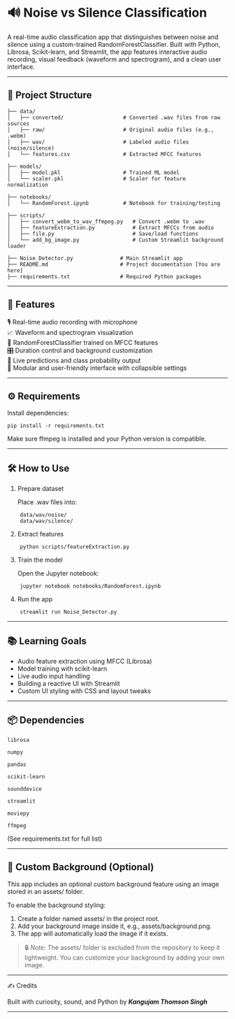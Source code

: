 # 🔊 Noise vs Silence Classification

A real-time audio classification app that distinguishes between noise and silence using a custom-trained RandomForestClassifier. Built with Python, Librosa, Scikit-learn, and Streamlit, the app features interactive audio recording, visual feedback (waveform and spectrogram), and a clean user interface.


---

## 📁 Project Structure
```
├── data/
│   ├── converted/                   # Converted .wav files from raw sources
│   ├── raw/                         # Original audio files (e.g., .webm)
│   ├── wav/                         # Labeled audio files (noise/silence)
│   └── features.csv                 # Extracted MFCC features

├── models/
│   ├── model.pkl                    # Trained ML model
│   └── scaler.pkl                   # Scaler for feature normalization

├── notebooks/
│   └── RandomForest.ipynb           # Notebook for training/testing

├── scripts/
│   ├── convert_webm_to_wav_ffmpeg.py   # Convert .webm to .wav
│   ├── featureExtraction.py            # Extract MFCCs from audio
│   ├── file.py                         # Save/load functions
│   └── add_bg_image.py                 # Custom Streamlit background loader

├── Noise_Detector.py               # Main Streamlit app
├── README.md                       # Project documentation [You are here]
├── requirements.txt                # Required Python packages

```
---

## 🚀 Features

🎙 Real-time audio recording with microphone<br>
📈 Waveform and spectrogram visualization<br>
🧠 RandomForestClassifier trained on MFCC features<br>
🎛 Duration control and background customization<br>
🧪 Live predictions and class probability output<br>
🧩 Modular and user-friendly interface with collapsible settings


---

## ⚙ Requirements

Install dependencies:
```
pip install -r requirements.txt
```
Make sure ffmpeg is installed and your Python version is compatible.


---

## 🛠 How to Use

1. Prepare dataset

    Place .wav files into:
```
    data/wav/noise/
    data/wav/silence/
```

2. Extract features

```
    python scripts/featureExtraction.py
```

3. Train the model

    Open the Jupyter notebook:
```
    jupyter notebook notebooks/RandomForest.ipynb
```
4. Run the app

```
    streamlit run Noise_Detector.py
```

---

## 📚 Learning Goals
<ul>
    <li>Audio feature extraction using MFCC (Librosa)</li>
    <li>Model training with scikit-learn</li>
    <li>Live audio input handling</li>
    <li>Building a reactive UI with Streamlit</li>
    <li>Custom UI styling with CSS and layout tweaks</li>
</ul>

---

## 📦 Dependencies
```
librosa

numpy

pandas

scikit-learn

sounddevice

streamlit

moviepy

ffmpeg
```

(See requirements.txt for full list)

---

## 🎨 Custom Background (Optional)

This app includes an optional custom background feature using an image stored in an assets/ folder.

To enable the background styling:

1. Create a folder named assets/ in the project root.  
2. Add your background image inside it, e.g., assets/background.png.  
3. The app will automatically load the image if it exists.

> 🔒 *Note:* The assets/ folder is excluded from the repository to keep it lightweight. You can customize your background by adding your own image.


---

✍ Credits

Built with curiosity, sound, and Python
by ***Kangujam Thomson Singh***


---